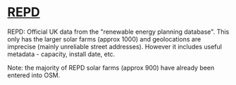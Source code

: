 [REPD](https://www.gov.uk/government/publications/renewable-energy-planning-database-monthly-extract)
====

REPD: Official UK data from the "renewable energy planning database". This only has the larger solar farms (approx 1000) and geolocations are imprecise (mainly unreliable street addresses). However it includes useful metadata - capacity, install date, etc.

Note: the majority of REPD solar farms (approx 900) have already been entered into OSM.
